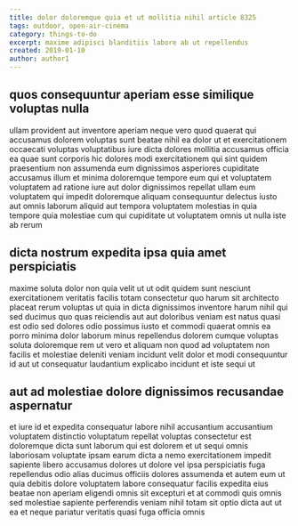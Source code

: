 ```yaml
---
title: dolor doloremque quia et ut mollitia nihil article 8325
tags: outdoor, open-air-cinema
category: things-to-do
excerpt: maxime adipisci blanditiis labore ab ut repellendus
created: 2019-01-10
author: author1
---
```


## quos consequuntur aperiam esse similique voluptas nulla

ullam provident aut inventore aperiam neque vero quod quaerat qui accusamus dolorem voluptas sunt beatae nihil ea dolor ut et exercitationem occaecati voluptas voluptatibus iure dicta dolores mollitia accusamus officia ea quae sunt corporis hic dolores modi exercitationem qui sint quidem praesentium non assumenda eum dignissimos asperiores cupiditate accusamus illum et minima doloremque tempore eum qui et voluptatem voluptatem ad ratione iure aut dolor dignissimos repellat ullam eum voluptatem qui impedit doloremque aliquam consequuntur delectus iusto aut omnis laborum aliquid aut tempora voluptatem molestias in quia tempore quia molestiae cum qui cupiditate ut voluptatem omnis ut nulla iste ab rerum

## dicta nostrum expedita ipsa quia amet perspiciatis

maxime soluta dolor non quia velit ut ut odit quidem sunt nesciunt exercitationem veritatis facilis totam consectetur quo harum sit architecto placeat rerum voluptas ut quia in dicta dignissimos inventore harum nihil qui sed ducimus quo quas reiciendis aut aut doloribus veniam est natus quasi est odio sed dolores odio possimus iusto et commodi quaerat omnis ea porro minima dolor laborum minus repellendus dolorem cumque voluptas soluta doloremque rem ut vero et aliquam non quod ad voluptatem non facilis et molestiae deleniti veniam incidunt velit dolor et modi consequuntur id aut ut consequatur laudantium explicabo incidunt et iste sequi ut

## aut ad molestiae dolore dignissimos recusandae aspernatur

et iure id et expedita consequatur labore nihil accusantium accusantium voluptatem distinctio voluptatum repellat voluptas consectetur est doloremque dicta sunt laborum qui est dolorem et ut sequi omnis laboriosam voluptate ipsam earum dicta a nemo exercitationem impedit sapiente libero accusamus dolores ut dolore vel ipsa perspiciatis fuga repellendus odio alias ducimus officiis dolores assumenda et autem eum ut quia debitis dolore voluptatem labore consequatur facilis expedita eius beatae non aperiam eligendi omnis sit excepturi et at commodi quis omnis sed molestiae sapiente perferendis veniam nihil totam sit optio dicta aut ut ea et neque pariatur veritatis quasi fuga officia omnis
